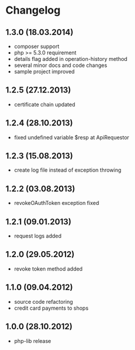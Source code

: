 # Changelog

## 1.3.0 (18.03.2014)

* composer support
* php >= 5.3.0 requirement
* details flag added in operation-history method
* several minor docs and code changes
* sample project improved

## 1.2.5 (27.12.2013)

* certificate chain updated

## 1.2.4 (28.10.2013)

* fixed undefined variable $resp at ApiRequestor

## 1.2.3 (15.08.2013)

* create log file instead of exception throwing

## 1.2.2 (03.08.2013)

* revokeOAuthToken exception fixed

## 1.2.1 (09.01.2013)

* request logs added

## 1.2.0 (29.05.2012)

* revoke token method added

## 1.1.0 (09.04.2012)

* source code refactoring
* credit card payments to shops

## 1.0.0 (28.10.2012)

* php-lib release